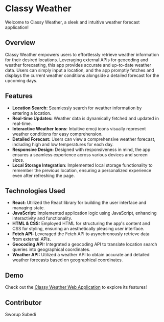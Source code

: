 # Classy Weather

Welcome to Classy Weather, a sleek and intuitive weather forecast application!

## Overview

Classy Weather empowers users to effortlessly retrieve weather information for their desired locations. Leveraging external APIs for geocoding and weather forecasting, this app provides accurate and up-to-date weather data. Users can simply input a location, and the app promptly fetches and displays the current weather conditions alongside a detailed forecast for the upcoming days.

## Features

- **Location Search:** Seamlessly search for weather information by entering a location.
- **Real-time Updates:** Weather data is dynamically fetched and updated in real-time.
- **Interactive Weather Icons:** Intuitive emoji icons visually represent weather conditions for easy comprehension.
- **Detailed Forecast:** Users can view a comprehensive weather forecast, including high and low temperatures for each day.
- **Responsive Design:** Designed with responsiveness in mind, the app ensures a seamless experience across various devices and screen sizes.
- **Local Storage Integration:** Implemented local storage functionality to remember the previous location, ensuring a personalized experience even after refreshing the page.

## Technologies Used

- **React:** Utilized the React library for building the user interface and managing state.
- **JavaScript:** Implemented application logic using JavaScript, enhancing interactivity and functionality.
- **HTML & CSS:** Employed HTML for structuring the app's content and CSS for styling, ensuring an aesthetically pleasing user interface.
- **Fetch API:** Leveraged the Fetch API to asynchronously retrieve data from external APIs.
- **Geocoding API:** Integrated a geocoding API to translate location search queries into geographical coordinates.
- **Weather API:** Utilized a weather API to obtain accurate and detailed weather forecasts based on geographical coordinates.

## Demo

Check out the [Classy Weather Web Application](#) to explore its features!

## Contributor

Sworup Subedi
